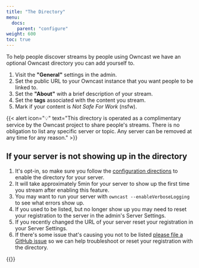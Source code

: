 ```yaml
---
title: "The Directory"
menu:
  docs:
    parent: "configure"
weight: 600
toc: true
---
```


To help people discover streams by people using Owncast we have an optional Owncast directory you can add yourself to.

1. Visit the **"General"** settings in the admin.
1. Set the public URL to your Owncast instance that you want people to be linked to.
1. Set the **"About"** with a brief description of your stream.
1. Set the **tags** associated with the content you stream.
1. Mark if your content is _Not Safe For Work_ (nsfw).

{{< alert icon="💡" text="This directory is operated as a complimentary service by the Owncast project to share people's streams. There is no obligation to list any specific server or topic. Any server can be removed at any time for any reason." >}}

## If your server is not showing up in the directory

1. It's opt-in, so make sure you follow the [configuration directions](/docs/directory) to enable the directory for your server.
1. It will take approximately 5min for your server to show up the first time you stream after enabling this feature.
1. You may want to run your server with `owncast --enableVerboseLogging` to see what errors show up.
1. If you used to be listed, but no longer show up you may need to reset your registration to the server in the admin's Server Settings.
1. If you recently changed the URL of your server reset your registration in your Server Settings.
1. If there's some issue that's causing you not to be listed [please file a GitHub issue](https://github.com/owncast/owncast/issues) so we can help troubleshoot or reset your registration with the directory.

{{<versionsupport feature="owncast directory" version="0.0.3">}}
